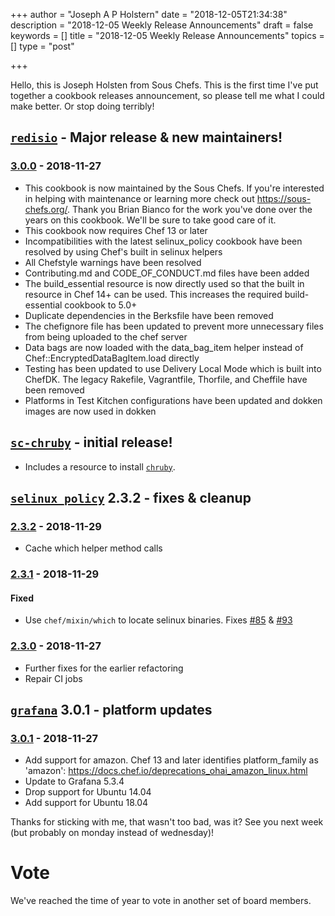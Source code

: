 +++
author = "Joseph A P Holstern"
date = "2018-12-05T21:34:38"
description = "2018-12-05 Weekly Release Announcements"
draft = false
keywords = []
title = "2018-12-05 Weekly Release Announcements"
topics = []
type = "post"

+++

Hello, this is Joseph Holsten from Sous Chefs. This is the first time I've put together a cookbook releases announcement, so please tell me what I could make better. Or stop doing terribly!

## [`redisio`](https://supermarket.chef.io/cookbooks/redisio) - Major release & new maintainers!

### [3.0.0](https://github.com/sous-chefs/redisio/compare/v2.7.2...v3.0.0) - 2018-11-27

- This cookbook is now maintained by the Sous Chefs. If you're interested in helping with maintenance or learning more check out https://sous-chefs.org/. Thank you Brian Bianco for the work you've done over the years on this cookbook. We'll be sure to take good care of it.
- This cookbook now requires Chef 13 or later
- Incompatibilities with the latest selinux_policy cookbook have been resolved by using Chef's built in selinux helpers
- All Chefstyle warnings have been resolved
- Contributing.md and CODE_OF_CONDUCT.md files have been added
- The build_essential resource is now directly used so that the built in resource in Chef 14+ can be used. This increases the required build-essential cookbook to 5.0+
- Duplicate dependencies in the Berksfile have been removed
- The chefignore file has been updated to prevent more unnecessary files from being uploaded to the chef server
- Data bags are now loaded with the data_bag_item helper instead of Chef::EncryptedDataBagItem.load directly
- Testing has been updated to use Delivery Local Mode which is built into ChefDK. The legacy Rakefile, Vagrantfile, Thorfile, and Cheffile have been removed
- Platforms in Test Kitchen configurations have been updated and dokken images are now used in dokken

## [`sc-chruby`](https://supermarket.chef.io/cookbooks/sc-chruby) - initial release!

- Includes a resource to install [`chruby`](https://github.com/postmodern/chruby).

## [`selinux_policy`](https://supermarket.chef.io/cookbooks/selinux_policy) 2.3.2 - fixes & cleanup

### [2.3.2](https://github.com/sous-chefs/selinux_policy/compare/v2.3.1...v2.3.2) - 2018-11-29

- Cache which helper method calls

### [2.3.1](https://github.com/sous-chefs/selinux_policy/compare/v2.3.0...v2.3.1) - 2018-11-29

#### Fixed

-  Use `chef/mixin/which` to locate selinux binaries. Fixes [#85](https://github.com/sous-chefs/selinux_policy/issues/85) & [#93](https://github.com/sous-chefs/selinux_policy/issues/93)

### [2.3.0](https://github.com/sous-chefs/selinux_policy/compare/v2.2.0...v2.3.0) - 2018-11-27

- Further fixes for the earlier refactoring
- Repair CI jobs

## [`grafana`](https://supermarket.chef.io/cookbooks/grafana) 3.0.1 - platform updates

### [3.0.1](https://github.com/sous-chefs/grafana/compare/v3.0.0...v3.0.1) - 2018-11-27

- Add support for amazon. Chef 13 and later identifies platform_family as 'amazon': <https://docs.chef.io/deprecations_ohai_amazon_linux.html>
- Update to Grafana 5.3.4
- Drop support for Ubuntu 14.04
- Add support for Ubuntu 18.04

Thanks for sticking with me, that wasn't too bad, was it? See you next week (but probably on monday instead of wednesday)!
# Vote

We've reached the time of year to vote in another set of board members.

